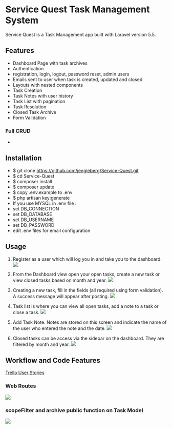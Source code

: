 # Service Quest Task Management System

Service Quest is a Task Management app built with Laravel version 5.5.  

## Features

* Dashboard Page with task archives
* Authentication
 * registration, login, logout, password reset, admin users
* Emails sent to user when task is created, updated and closed
* Layouts with nested components
* Task Creation
* Task Notes with user history
* Task List with pagination
* Task Resolution
* Closed Task Archive
* Form Validation

### Full CRUD
*

## Installation

* $ git clone https://github.com/jengleberg/Service-Quest.git 
* $ cd Service-Quest
* $ composer install
* $ composer update
* $ copy .env.example to .env
* $ php artisan key:generate
* If you use MYSQL in .env file :
 * set DB_CONNECTION
 * set DB_DATABASE
 * set DB_USERNAME
 * set DB_PASSWORD
* edit .env files for email configuration

## Usage

1. Register as a user which will log you in and take you to the dashboard.
![](https://i.imgur.com/CnM7XNT.png)

2. From the Dashboard view open your open tasks, create a new task or view closed tasks based on month and year.
![](https://i.imgur.com/RQbIUe8.png)

3. Creating a new task, fill in the fields (all required using form validation).  A success message will appear after posting.
![](https://i.imgur.com/oSbXcu6.png)

4. Task list is where you can view all open tasks, add a note to a task or close a task.
![](https://i.imgur.com/taQTEmg.png)

5. Add Task Note.  Notes are stored on this screen and indicate the name of the user who entered the note and the date. 
![](https://i.imgur.com/ztRlygt.png)

6. Closed tasks can be access via the sidebar on the dashboard.  They are filtered by month and year.
![](https://i.imgur.com/0dQXkqj.png)


## Workflow and Code Features

[Trello User Stories](https://trello.com/b/xNHjNO9r/project-4-guest-task-management-system-in-laravel)

### Web Routes

![](https://i.imgur.com/gNcz2wT.png)

### scopeFilter and archive public function on Task Model

![](https://i.imgur.com/rAoQ0LD.png)






